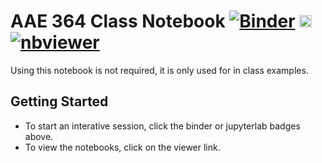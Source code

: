 # AAE 364 Class Notebook [![Binder](https://mybinder.org/badge_logo.svg)](https://mybinder.org/v2/gh/jgoppert/aae364_notebook/master) [<img src="https://jupyter.org/assets/main-logo.svg" height="20" title="JupyterLab">](https://mybinder.org/v2/gh/jgoppert/aae364_notebook/master?urlpath=lab) [![nbviewer](https://img.shields.io/badge/view%20on-nbviewer-brightgreen.svg)](http://nbviewer.jupyter.org/github/jgoppert/aae364_notebook/tree/master)

Using this notebook is not required, it is only used for in class examples.

## Getting Started

* To start an interative session, click the binder or jupyterlab badges above.
* To view the notebooks, click on the viewer link.
